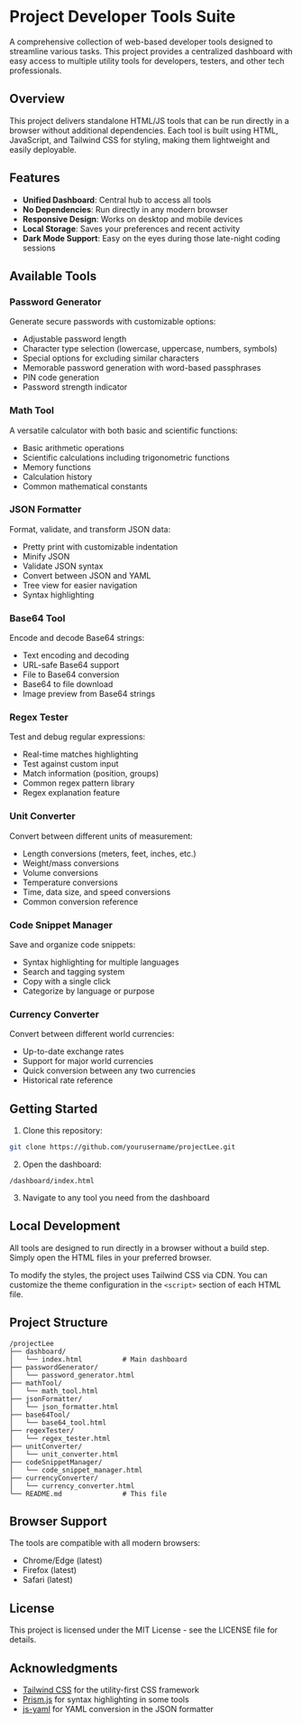 # Project Developer Tools Suite

A comprehensive collection of web-based developer tools designed to streamline various tasks. This project provides a centralized dashboard with easy access to multiple utility tools for developers, testers, and other tech professionals.

## Overview

This project delivers standalone HTML/JS tools that can be run directly in a browser without additional dependencies. Each tool is built using HTML, JavaScript, and Tailwind CSS for styling, making them lightweight and easily deployable.

## Features

- **Unified Dashboard**: Central hub to access all tools
- **No Dependencies**: Run directly in any modern browser
- **Responsive Design**: Works on desktop and mobile devices
- **Local Storage**: Saves your preferences and recent activity
- **Dark Mode Support**: Easy on the eyes during those late-night coding sessions

## Available Tools

### Password Generator
Generate secure passwords with customizable options:
- Adjustable password length
- Character type selection (lowercase, uppercase, numbers, symbols)
- Special options for excluding similar characters
- Memorable password generation with word-based passphrases
- PIN code generation
- Password strength indicator

### Math Tool
A versatile calculator with both basic and scientific functions:
- Basic arithmetic operations
- Scientific calculations including trigonometric functions
- Memory functions
- Calculation history
- Common mathematical constants

### JSON Formatter
Format, validate, and transform JSON data:
- Pretty print with customizable indentation
- Minify JSON
- Validate JSON syntax
- Convert between JSON and YAML
- Tree view for easier navigation
- Syntax highlighting

### Base64 Tool
Encode and decode Base64 strings:
- Text encoding and decoding
- URL-safe Base64 support
- File to Base64 conversion
- Base64 to file download
- Image preview from Base64 strings

### Regex Tester
Test and debug regular expressions:
- Real-time matches highlighting
- Test against custom input
- Match information (position, groups)
- Common regex pattern library
- Regex explanation feature

### Unit Converter
Convert between different units of measurement:
- Length conversions (meters, feet, inches, etc.)
- Weight/mass conversions
- Volume conversions
- Temperature conversions
- Time, data size, and speed conversions
- Common conversion reference

### Code Snippet Manager
Save and organize code snippets:
- Syntax highlighting for multiple languages
- Search and tagging system
- Copy with a single click
- Categorize by language or purpose

### Currency Converter
Convert between different world currencies:
- Up-to-date exchange rates
- Support for major world currencies
- Quick conversion between any two currencies
- Historical rate reference

## Getting Started

1. Clone this repository:
```bash
git clone https://github.com/yourusername/projectLee.git
```

2. Open the dashboard:
```
/dashboard/index.html
```

3. Navigate to any tool you need from the dashboard

## Local Development

All tools are designed to run directly in a browser without a build step. Simply open the HTML files in your preferred browser.

To modify the styles, the project uses Tailwind CSS via CDN. You can customize the theme configuration in the `<script>` section of each HTML file.

## Project Structure

```
/projectLee
├── dashboard/
│   └── index.html          # Main dashboard
├── passwordGenerator/
│   └── password_generator.html
├── mathTool/
│   └── math_tool.html
├── jsonFormatter/
│   └── json_formatter.html
├── base64Tool/
│   └── base64_tool.html
├── regexTester/
│   └── regex_tester.html
├── unitConverter/
│   └── unit_converter.html
├── codeSnippetManager/
│   └── code_snippet_manager.html
├── currencyConverter/
│   └── currency_converter.html
└── README.md               # This file
```

## Browser Support

The tools are compatible with all modern browsers:
- Chrome/Edge (latest)
- Firefox (latest)
- Safari (latest)

## License

This project is licensed under the MIT License - see the LICENSE file for details.

## Acknowledgments

- [Tailwind CSS](https://tailwindcss.com/) for the utility-first CSS framework
- [Prism.js](https://prismjs.com/) for syntax highlighting in some tools
- [js-yaml](https://github.com/nodeca/js-yaml) for YAML conversion in the JSON formatter
